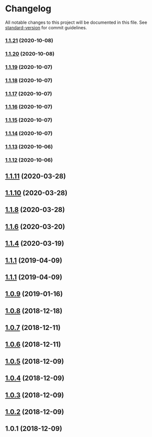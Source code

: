 # Changelog

All notable changes to this project will be documented in this file. See [standard-version](https://github.com/conventional-changelog/standard-version) for commit guidelines.

### [1.1.21](https://github.com/holochain/hc-redux-middleware/compare/v1.1.20...v1.1.21) (2020-10-08)

### [1.1.20](https://github.com/holochain/hc-redux-middleware/compare/v1.1.19...v1.1.20) (2020-10-08)

### [1.1.19](https://github.com/holochain/hc-redux-middleware/compare/v1.1.18...v1.1.19) (2020-10-07)

### [1.1.18](https://github.com/holochain/hc-redux-middleware/compare/v1.1.17...v1.1.18) (2020-10-07)

### [1.1.17](https://github.com/holochain/hc-redux-middleware/compare/v1.1.16...v1.1.17) (2020-10-07)

### [1.1.16](https://github.com/holochain/hc-redux-middleware/compare/v1.1.15...v1.1.16) (2020-10-07)

### [1.1.15](https://github.com/holochain/hc-redux-middleware/compare/v1.1.14...v1.1.15) (2020-10-07)

### [1.1.14](https://github.com/holochain/hc-redux-middleware/compare/v1.1.13...v1.1.14) (2020-10-07)

### [1.1.13](https://github.com/holochain/hc-redux-middleware/compare/v1.1.12...v1.1.13) (2020-10-06)

### [1.1.12](https://github.com/holochain/hc-redux-middleware/compare/v1.1.11...v1.1.12) (2020-10-06)

<a name="1.1.11"></a>
## [1.1.11](https://github.com/holochain/hc-redux-middleware/compare/v1.1.9...v1.1.11) (2020-03-28)



<a name="1.1.10"></a>
## [1.1.10](https://github.com/holochain/hc-redux-middleware/compare/v1.1.7...v1.1.10) (2020-03-28)



<a name="1.1.8"></a>
## [1.1.8](https://github.com/holochain/hc-redux-middleware/compare/v1.1.5...v1.1.8) (2020-03-28)



<a name="1.1.6"></a>
## [1.1.6](https://github.com/holochain/hc-redux-middleware/compare/v1.1.3...v1.1.6) (2020-03-20)



<a name="1.1.4"></a>
## [1.1.4](https://github.com/holochain/hc-redux-middleware/compare/v1.1.0...v1.1.4) (2020-03-19)



<a name="1.1.1"></a>
## [1.1.1](https://github.com/holochain/hc-redux-middleware/compare/v1.1.0...v1.1.1) (2019-04-09)



<a name="1.1.1"></a>
## [1.1.1](https://github.com/holochain/hc-redux-middleware/compare/v1.0.9...v1.1.1) (2019-04-09)



<a name="1.0.9"></a>
## [1.0.9](https://github.com/holochain/hc-redux-middleware/compare/v1.0.8...v1.0.9) (2019-01-16)



<a name="1.0.8"></a>
## [1.0.8](https://github.com/holochain/hc-redux-middleware/compare/v1.0.7...v1.0.8) (2018-12-18)



<a name="1.0.7"></a>
## [1.0.7](https://github.com/holochain/hc-redux-middleware/compare/v1.0.6...v1.0.7) (2018-12-11)



<a name="1.0.6"></a>
## [1.0.6](https://github.com/holochain/hc-redux-middleware/compare/v1.0.5...v1.0.6) (2018-12-11)



<a name="1.0.5"></a>
## [1.0.5](https://github.com/holochain/hc-redux-middleware/compare/v1.0.4...v1.0.5) (2018-12-09)



<a name="1.0.4"></a>
## [1.0.4](https://github.com/holochain/hc-redux-middleware/compare/v1.0.3...v1.0.4) (2018-12-09)



<a name="1.0.3"></a>
## [1.0.3](https://github.com/holochain/hc-redux-middleware/compare/v1.0.2...v1.0.3) (2018-12-09)



<a name="1.0.2"></a>
## [1.0.2](https://github.com/holochain/hc-redux-middleware/compare/v1.0.1...v1.0.2) (2018-12-09)



<a name="1.0.1"></a>
## 1.0.1 (2018-12-09)
